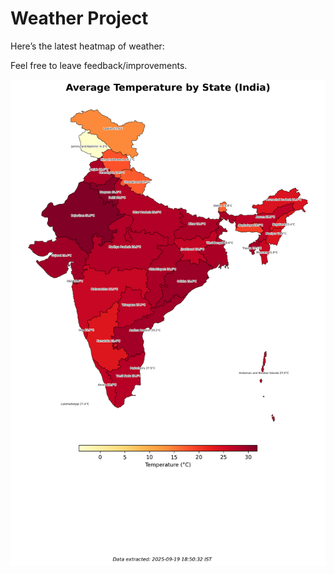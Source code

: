 # Weather Project

Here’s the latest heatmap of weather:

Feel free to leave feedback/improvements.

![India Heatmap](docs/assets/india_heatmap.png?v=CD58A2)
